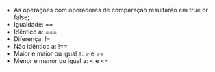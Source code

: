 * As operações com operadores de comparação resultarão em true or false; 
* Igualdade: == 
* Idêntico a: === 
* Diferença: != 
* Não idêntico a: !== 
* Maior e maior ou igual a: > e >= 
* Menor e menor ou igual a: < e <=